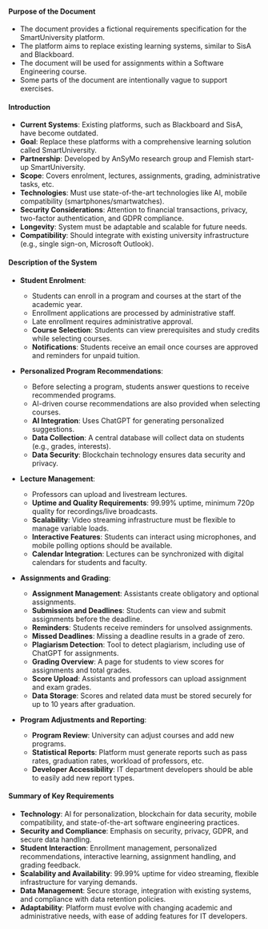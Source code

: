 #### Purpose of the Document
- The document provides a fictional requirements specification for the SmartUniversity platform.
- The platform aims to replace existing learning systems, similar to SisA and Blackboard.
- The document will be used for assignments within a Software Engineering course.
- Some parts of the document are intentionally vague to support exercises.

#### Introduction
- **Current Systems**: Existing platforms, such as Blackboard and SisA, have become outdated.
- **Goal**: Replace these platforms with a comprehensive learning solution called SmartUniversity.
- **Partnership**: Developed by AnSyMo research group and Flemish start-up SmartUniversity.
- **Scope**: Covers enrolment, lectures, assignments, grading, administrative tasks, etc.
- **Technologies**: Must use state-of-the-art technologies like AI, mobile compatibility (smartphones/smartwatches).
- **Security Considerations**: Attention to financial transactions, privacy, two-factor authentication, and GDPR compliance.
- **Longevity**: System must be adaptable and scalable for future needs.
- **Compatibility**: Should integrate with existing university infrastructure (e.g., single sign-on, Microsoft Outlook).

#### Description of the System
- **Student Enrolment**:
  - Students can enroll in a program and courses at the start of the academic year.
  - Enrollment applications are processed by administrative staff.
  - Late enrollment requires administrative approval.
  - **Course Selection**: Students can view prerequisites and study credits while selecting courses.
  - **Notifications**: Students receive an email once courses are approved and reminders for unpaid tuition.
  
- **Personalized Program Recommendations**:
  - Before selecting a program, students answer questions to receive recommended programs.
  - AI-driven course recommendations are also provided when selecting courses.
  - **AI Integration**: Uses ChatGPT for generating personalized suggestions.
  - **Data Collection**: A central database will collect data on students (e.g., grades, interests).
  - **Data Security**: Blockchain technology ensures data security and privacy.

- **Lecture Management**:
  - Professors can upload and livestream lectures.
  - **Uptime and Quality Requirements**: 99.99% uptime, minimum 720p quality for recordings/live broadcasts.
  - **Scalability**: Video streaming infrastructure must be flexible to manage variable loads.
  - **Interactive Features**: Students can interact using microphones, and mobile polling options should be available.
  - **Calendar Integration**: Lectures can be synchronized with digital calendars for students and faculty.

- **Assignments and Grading**:
  - **Assignment Management**: Assistants create obligatory and optional assignments.
  - **Submission and Deadlines**: Students can view and submit assignments before the deadline.
  - **Reminders**: Students receive reminders for unsolved assignments.
  - **Missed Deadlines**: Missing a deadline results in a grade of zero.
  - **Plagiarism Detection**: Tool to detect plagiarism, including use of ChatGPT for assignments.
  - **Grading Overview**: A page for students to view scores for assignments and total grades.
  - **Score Upload**: Assistants and professors can upload assignment and exam grades.
  - **Data Storage**: Scores and related data must be stored securely for up to 10 years after graduation.

- **Program Adjustments and Reporting**:
  - **Program Review**: University can adjust courses and add new programs.
  - **Statistical Reports**: Platform must generate reports such as pass rates, graduation rates, workload of professors, etc.
  - **Developer Accessibility**: IT department developers should be able to easily add new report types. 

#### Summary of Key Requirements
- **Technology**: AI for personalization, blockchain for data security, mobile compatibility, and state-of-the-art software engineering practices.
- **Security and Compliance**: Emphasis on security, privacy, GDPR, and secure data handling.
- **Student Interaction**: Enrollment management, personalized recommendations, interactive learning, assignment handling, and grading feedback.
- **Scalability and Availability**: 99.99% uptime for video streaming, flexible infrastructure for varying demands.
- **Data Management**: Secure storage, integration with existing systems, and compliance with data retention policies.
- **Adaptability**: Platform must evolve with changing academic and administrative needs, with ease of adding features for IT developers.
